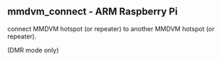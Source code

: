 mmdvm_connect - ARM Raspberry Pi
--------------------------------------
connect MMDVM hotspot (or repeater) to another MMDVM hotspot (or repeater).

(DMR mode only)


